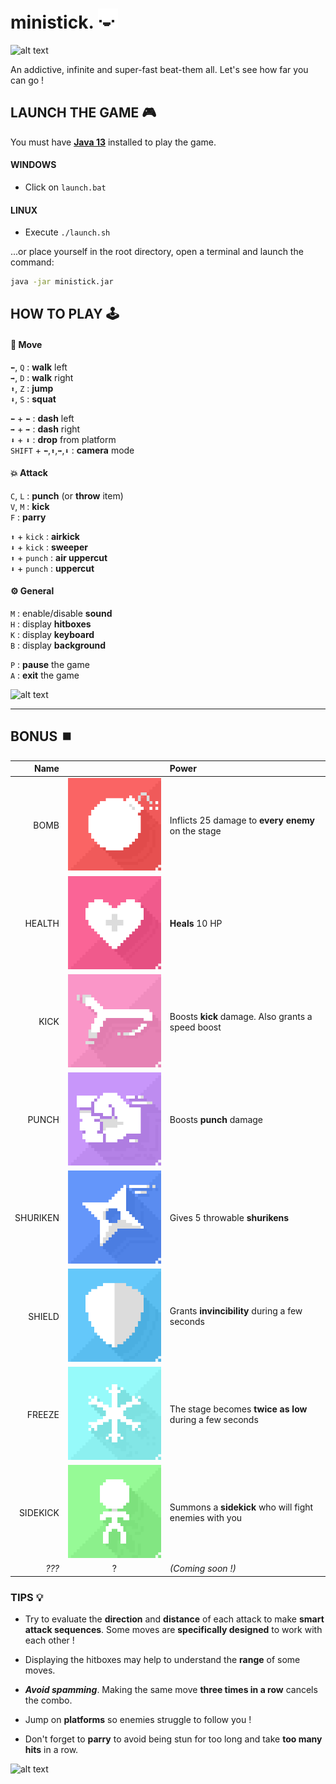 # ministick. ![alt text](data/img/main/face0.png "Figure 1")

![alt text](data/img/main/ministick-clip-1.gif ":D")

An addictive, infinite and super-fast beat-them all. 
Let's see how far you can go ! 

## LAUNCH THE GAME 🎮
You must have [**Java 13**](https://download.oracle.com/otn/java/jdk/13.0.2+8/d4173c853231432d94f001e99d882ca7/jdk-13.0.2_windows-x64_bin.exe) 
installed to play the game.

#### WINDOWS
- Click on `launch.bat`

#### LINUX
- Execute `./launch.sh`

...or place yourself in the root directory,
open a terminal and launch the command:
```bash
java -jar ministick.jar
```

## HOW TO PLAY 🕹

#### 🏃 Move
`⬅`, `Q` : **walk** left  
`➡`, `D` : **walk** right  
`⬆`, `Z` : **jump**  
`⬇`, `S` : **squat**

`⬅` + `⬅` : **dash** left  
`➡` + `➡` : **dash** right  
`⬇` + `⬇` : **drop** from platform  
`SHIFT` + `⬅`,`⬆`,`➡`,`⬇` : **camera** mode


#### 💥 Attack

`C`, `L` : **punch** (or **throw** item)  
`V`, `M` : **kick**  
`F` : **parry**  

`⬆` + `kick` : **airkick**  
`⬇` + `kick` : **sweeper**  
`⬆` + `punch` : **air uppercut**  
`⬇` + `punch` : **uppercut**  

#### ⚙ General
`M` : enable/disable **sound**  
`H` : display **hitboxes**  
`K` : display **keyboard**  
`B` : display **background**  

`P` : **pause** the game  
`A` : **exit** the game

![alt text](data/img/main/ministick-clip-3.gif ">:D")

---

## BONUS ⏹️
| Name | | Power |  
|---:|:---:|:---|   
| BOMB     | ![alt text](data/img/bonus/bomb0.png "Bomb")         | Inflicts 25 damage to **every enemy** on the stage
| HEALTH   | ![alt text](data/img/bonus/health0.png "Health")     | **Heals** 10 HP
| KICK     | ![alt text](data/img/bonus/kick0.png "Kick")         | Boosts **kick** damage. Also grants a speed boost
| PUNCH    | ![alt text](data/img/bonus/punch0.png "Punch")       | Boosts **punch** damage
| SHURIKEN | ![alt text](data/img/bonus/shuriken0.png "Shuriken") | Gives 5 throwable **shurikens**
| SHIELD   | ![alt text](data/img/bonus/shield0.png "Shield")     | Grants **invincibility** during a few seconds
| FREEZE   | ![alt text](data/img/bonus/freeze0.png "Freeze")     | The stage becomes **twice as low** during a few seconds
| SIDEKICK | ![alt text](data/img/bonus/sidekick0.png "Sidekick") | Summons a **sidekick** who will fight enemies with you
| *???* | ? | *(Coming soon !)*

### TIPS 💡

- Try to evaluate the **direction** and **distance** of each attack to make **smart attack sequences**. 
  Some moves are **specifically designed** to work with each other !

- Displaying the hitboxes may help to understand the **range** of some moves. 

- ***Avoid spamming***. Making the same move **three times in a row** cancels the combo.

- Jump on **platforms** so enemies struggle to follow you !

- Don't forget to **parry** to avoid being stun for too long and take **too many hits** in a row.

![alt text](data/img/main/ministick-clip-2.gif "21 Combo !")
